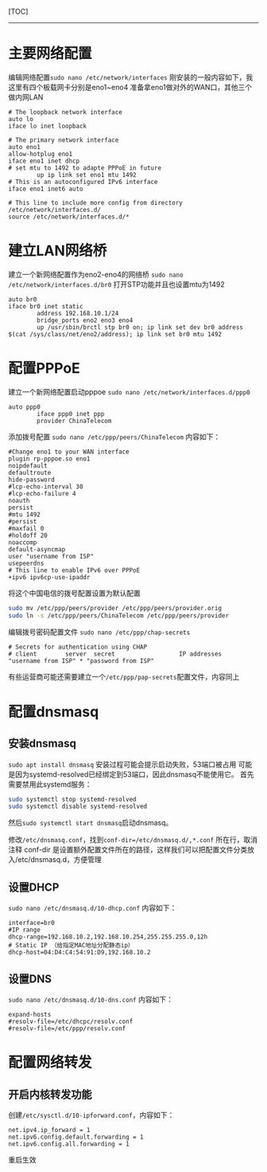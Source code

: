 [TOC]

------

# 主要网络配置

编辑网络配置`sudo nano /etc/network/interfaces`
刚安装的一般内容如下，我这里有四个板载网卡分别是eno1~eno4
准备拿eno1做对外的WAN口，其他三个做内网LAN

```
# The loopback network interface
auto lo
iface lo inet loopback

# The primary network interface
auto eno1
allow-hotplug eno1
iface eno1 inet dhcp
# set mtu to 1492 to adapte PPPoE in future
        up ip link set eno1 mtu 1492
# This is an autoconfigured IPv6 interface
iface eno1 inet6 auto

# This line to include more config from directory /etc/network/interfaces.d/
source /etc/network/interfaces.d/*
```



# 建立LAN网络桥

建立一个新网络配置作为eno2-eno4的网络桥
`sudo nano /etc/network/interfaces.d/br0`
打开STP功能并且也设置mtu为1492

```
auto br0
iface br0 inet static
        address 192.168.10.1/24
        bridge_ports eno2 eno3 eno4
        up /usr/sbin/brctl stp br0 on; ip link set dev br0 address $(cat /sys/class/net/eno2/address); ip link set br0 mtu 1492
```


# 配置PPPoE

建立一个新网络配置启动pppoe
`sudo nano /etc/network/interfaces.d/ppp0`

```
auto ppp0
        iface ppp0 inet ppp
        provider ChinaTelecom
```

添加拨号配置
`sudo nano /etc/ppp/peers/ChinaTelecom`
内容如下：
```
#Change eno1 to your WAN interface
plugin rp-pppoe.so eno1
noipdefault
defaultroute
hide-password
#lcp-echo-interval 30
#lcp-echo-failure 4
noauth
persist
#mtu 1492
#persist
#maxfail 0
#holdoff 20
noaccomp
default-asyncmap
user "username from ISP"
usepeerdns
# This line to enable IPv6 over PPPoE
+ipv6 ipv6cp-use-ipaddr
```
将这个中国电信的拨号配置设置为默认配置
```bash
sudo mv /etc/ppp/peers/provider /etc/ppp/peers/provider.orig
sudo ln -s /etc/ppp/peers/ChinaTelecom /etc/ppp/peers/provider
```
编辑拨号密码配置文件
`sudo nano /etc/ppp/chap-secrets`
```
# Secrets for authentication using CHAP
# client        server  secret                  IP addresses
"username from ISP" * "password from ISP"
```
有些运营商可能还需要建立一个`/etc/ppp/pap-secrets`配置文件，内容同上



# 配置dnsmasq

## 安装dnsmasq

`sudo apt install dnsmasq`
安装过程可能会提示启动失败，53端口被占用
可能是因为systemd-resolved已经绑定到53端口，因此dnsmasq不能使用它。
首先需要禁用此systemd服务：

```bash
sudo systemctl stop systemd-resolved
sudo systemctl disable systemd-resolved
```
然后`sudo systemctl start dnsmasq`启动dnsmasq。

修改`/etc/dnsmasq.conf`，找到`conf-dir=/etc/dnsmasq.d/,*.conf` 所在行，取消注释
conf-dir 是设置额外配置文件所在的路径，这样我们可以把配置文件分类放入/etc/dnsmasq.d，方便管理

## 设置DHCP

`sudo nano /etc/dnsmasq.d/10-dhcp.conf`
内容如下：

```
interface=br0
#IP range
dhcp-range=192.168.10.2,192.168.10.254,255.255.255.0,12h
# Static IP （给指定MAC地址分配静态ip）
dhcp-host=04:D4:C4:54:91:D9,192.168.10.2
```
## 设置DNS

`sudo nano /etc/dnsmasq.d/10-dns.conf`
内容如下：

```
expand-hosts
#resolv-file=/etc/dhcpc/resolv.conf
#resolv-file=/etc/ppp/resolv.conf
```



# 配置网络转发

## 开启内核转发功能

创建`/etc/sysctl.d/10-ipforward.conf`，内容如下：
```
net.ipv4.ip_forward = 1
net.ipv6.config.default.forwarding = 1
net.ipv6.config.all.forwarding = 1
```
重启生效

